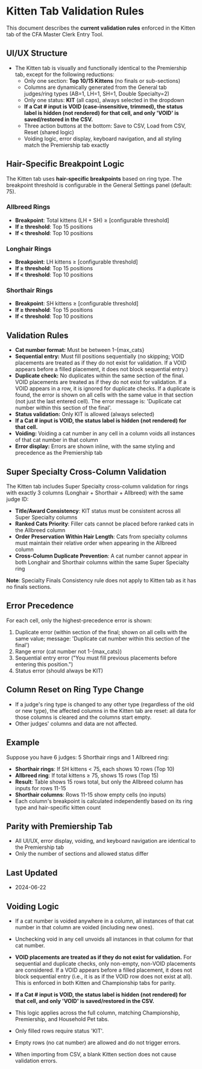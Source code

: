 # Kitten Tab Validation Rules

This document describes the **current validation rules** enforced in the Kitten tab of the CFA Master Clerk Entry Tool.

## UI/UX Structure
- The Kitten tab is visually and functionally identical to the Premiership tab, except for the following reductions:
  - Only one section: **Top 10/15 Kittens** (no finals or sub-sections)
  - Columns are dynamically generated from the General tab judges/ring types (AB=1, LH=1, SH=1, Double Specialty=2)
  - Only one status: **KIT** (all caps), always selected in the dropdown
  - **If a Cat # input is VOID (case-insensitive, trimmed), the status label is hidden (not rendered) for that cell, and only 'VOID' is saved/restored in the CSV.**
  - Three action buttons at the bottom: Save to CSV, Load from CSV, Reset (shared logic)
  - Voiding logic, error display, keyboard navigation, and all styling match the Premiership tab exactly

## Hair-Specific Breakpoint Logic

The Kitten tab uses **hair-specific breakpoints** based on ring type. The breakpoint threshold is configurable in the General Settings panel (default: 75).

### Allbreed Rings
- **Breakpoint**: Total kittens (LH + SH) ≥ [configurable threshold]
- **If ≥ threshold**: Top 15 positions
- **If < threshold**: Top 10 positions

### Longhair Rings
- **Breakpoint**: LH kittens ≥ [configurable threshold]
- **If ≥ threshold**: Top 15 positions
- **If < threshold**: Top 10 positions

### Shorthair Rings
- **Breakpoint**: SH kittens ≥ [configurable threshold]
- **If ≥ threshold**: Top 15 positions
- **If < threshold**: Top 10 positions

## Validation Rules
- **Cat number format:** Must be between 1-{max_cats}
- **Sequential entry:** Must fill positions sequentially (no skipping; VOID placements are treated as if they do not exist for validation. If a VOID appears before a filled placement, it does not block sequential entry.)
- **Duplicate check:** No duplicates within the same section of the final. VOID placements are treated as if they do not exist for validation. If a VOID appears in a row, it is ignored for duplicate checks. If a duplicate is found, the error is shown on all cells with the same value in that section (not just the last entered cell). The error message is: 'Duplicate cat number within this section of the final'.
- **Status validation:** Only KIT is allowed (always selected)
- **If a Cat # input is VOID, the status label is hidden (not rendered) for that cell.**
- **Voiding:** Voiding a cat number in any cell in a column voids all instances of that cat number in that column
- **Error display:** Errors are shown inline, with the same styling and precedence as the Premiership tab

## Super Specialty Cross-Column Validation
The Kitten tab includes Super Specialty cross-column validation for rings with exactly 3 columns (Longhair + Shorthair + Allbreed) with the same judge ID:

- **Title/Award Consistency**: KIT status must be consistent across all Super Specialty columns
- **Ranked Cats Priority**: Filler cats cannot be placed before ranked cats in the Allbreed column
- **Order Preservation Within Hair Length**: Cats from specialty columns must maintain their relative order when appearing in the Allbreed column
- **Cross-Column Duplicate Prevention**: A cat number cannot appear in both Longhair and Shorthair columns within the same Super Specialty ring

**Note**: Specialty Finals Consistency rule does not apply to Kitten tab as it has no finals sections.

## Error Precedence
For each cell, only the highest-precedence error is shown:
1. Duplicate error (within section of the final; shown on all cells with the same value; message: 'Duplicate cat number within this section of the final')
2. Range error (cat number not 1-{max_cats})
3. Sequential entry error ("You must fill previous placements before entering this position.")
4. Status error (should always be KIT)

## Column Reset on Ring Type Change
- If a judge's ring type is changed to any other type (regardless of the old or new type), the affected columns in the Kitten tab are reset: all data for those columns is cleared and the columns start empty.
- Other judges' columns and data are not affected.

## Example
Suppose you have 6 judges: 5 Shorthair rings and 1 Allbreed ring:
- **Shorthair rings**: If SH kittens < 75, each shows 10 rows (Top 10)
- **Allbreed ring**: If total kittens ≥ 75, shows 15 rows (Top 15)
- **Result**: Table shows 15 rows total, but only the Allbreed column has inputs for rows 11-15
- **Shorthair columns**: Rows 11-15 show empty cells (no inputs)
- Each column's breakpoint is calculated independently based on its ring type and hair-specific kitten count

## Parity with Premiership Tab
- All UI/UX, error display, voiding, and keyboard navigation are identical to the Premiership tab
- Only the number of sections and allowed status differ

## Last Updated
- 2024-06-22 

## Voiding Logic
- If a cat number is voided anywhere in a column, all instances of that cat number in that column are voided (including new ones).
- Unchecking void in any cell unvoids all instances in that column for that cat number.
- **VOID placements are treated as if they do not exist for validation.** For sequential and duplicate checks, only non-empty, non-VOID placements are considered. If a VOID appears before a filled placement, it does not block sequential entry (i.e., it is as if the VOID row does not exist at all). This is enforced in both Kitten and Championship tabs for parity.
- **If a Cat # input is VOID, the status label is hidden (not rendered) for that cell, and only 'VOID' is saved/restored in the CSV.**
- This logic applies across the full column, matching Championship, Premiership, and Household Pet tabs. 

- Only filled rows require status 'KIT'.
- Empty rows (no cat number) are allowed and do not trigger errors.
- When importing from CSV, a blank Kitten section does not cause validation errors. 